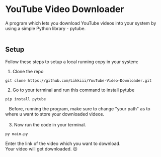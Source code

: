 # YouTube Video Downloader
A program which lets you download YouTube videos into your system by using a simple Python library - pytube.<br><br>
## Setup
Follow these steps to setup a local running copy in your system: <br>
1. Clone the repo
```
git clone https://github.com/Likkiii/YouTube-Video-Downloader.git
``` 
2. Go to your terminal and run this command to install pytube
```python
pip install pytube
```
&nbsp;&nbsp; Before, running the program, make sure to change "your path" as to where u want to store your downloaded videos.<br><br>
&nbsp;&nbsp; 3. Now run the code in your terminal.<br>
```python
py main.py
```
Enter the link of the video which you want to download.<br>
Your video will get downloaded. 😉
